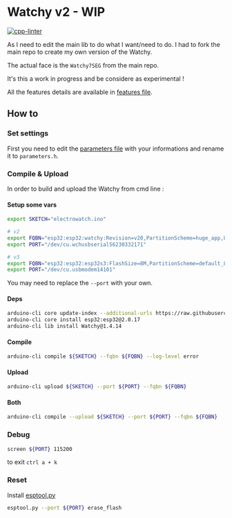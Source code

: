 # Watchy v2 - WIP

[![cpp-linter](https://github.com/cpp-linter/cpp-linter-action/actions/workflows/cpp-linter.yml/badge.svg)](https://github.com/mickahell/Watchy/actions/workflows/lint.yml)

As I need to edit the main lib to do what I want/need to do. I had to fork the main repo to create my own version of the Watchy.

The actual face is the `Watchy7SEG` from the main repo.

It's this a work in progress and be considere as experimental !

All the features details are available in [features file](features.md).

## How to

### Set settings

First you need to edit the [parameters file](parameters.h.example) with your informations and rename it to `parameters.h`.

### Compile & Upload

In order to build and upload the Watchy from cmd line :

#### Setup some vars

```bash
export SKETCH="electrowatch.ino"

# v2
export FQBN="esp32:esp32:watchy:Revision=v20,PartitionScheme=huge_app,UploadSpeed=921600,DebugLevel=none"
export PORT="/dev/cu.wchusbserial56230332171"

# v3
export FQBN="esp32:esp32:esp32s3:FlashSize=8M,PartitionScheme=default_8MB,UploadSpeed=921600,DebugLevel=none,EraseFlash=none"
export PORT="/dev/cu.usbmodem14101"
```

You may need to replace the `--port` with your own.

#### Deps

```bash
arduino-cli core update-index --additional-urls https://raw.githubusercontent.com/espressif/arduino-esp32/gh-pages/package_esp32_index.json
arduino-cli core install esp32:esp32@2.0.17
arduino-cli lib install Watchy@1.4.14
```

#### Compile

```bash
arduino-cli compile ${SKETCH} --fqbn ${FQBN} --log-level error
```

#### Upload

```bash
arduino-cli upload ${SKETCH} --port ${PORT} --fqbn ${FQBN}
```

#### Both

```bash
arduino-cli compile --upload ${SKETCH} --port ${PORT} --fqbn ${FQBN}
```

### Debug

```bash
screen ${PORT} 115200
```

to exit `ctrl a + k`

### Reset

Install [esptool.py](https://docs.espressif.com/projects/esptool/en/latest/esp32/installation.html)

```bash
esptool.py --port ${PORT} erase_flash
```